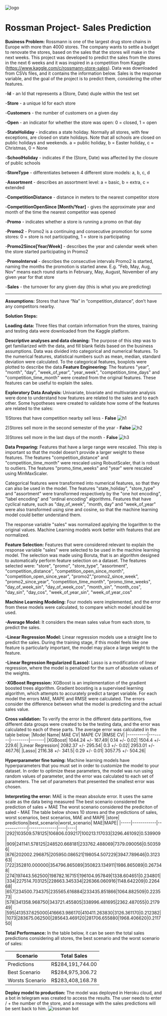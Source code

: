 ![logo](https://github.com/gkunzler/Rossman-Project-XGBoost/blob/main/img/rossmann%20logo.png)

# Rossman Project- Sales Prediction
**Business Problem:**  Rossmann is one of the largest drug store chains in Europe with more than 4000 stores. The company wants to settle a budget to renovate the stores, based on the sales that the stores will make in the next weeks. This project was developed to predict the sales from the stores in the next 6 weeks and it was inspired in a competition from Kaggle (https://www.kaggle.com/c/rossmann-store-sales). Data was downloaded from CSVs files, and it contains the information below. Sales is the response variable, and the goal of the project is to predict them, considering the other features.

-**Id** - an Id that represents a (Store, Date) duple within the test set

-**Store** - a unique Id for each store

-**Customers** - the number of customers on a given day

-**Open** - an indicator for whether the store was open: 0 = closed, 1 = open

-**StateHoliday** - indicates a state holiday. Normally all stores, with few exceptions, are closed on state holidays. Note that all schools are closed on public 
holidays and weekends. a = public holiday, b = Easter holiday, c = Christmas, 0 = None

-**SchoolHoliday** - indicates if the (Store, Date) was affected by the closure of public schools

-**StoreType** - differentiates between 4 different store models: a, b, c, d

-**Assortment** - describes an assortment level: a = basic, b = extra, c = extended

-**CompetitionDistance** - distance in meters to the nearest competitor store

-**CompetitionOpenSince [Month/Year]** - gives the approximate year and month of the time the nearest competitor was opened

-**Promo** - indicates whether a store is running a promo on that day

-**Promo2** - Promo2 is a continuing and consecutive promotion for some stores: 0 = store is not participating, 1 = store is participating

-**Promo2Since[Year/Week]** - describes the year and calendar week when the store started participating in Promo2

-**PromoInterval** - describes the consecutive intervals Promo2 is started, naming the months the promotion is started anew. E.g. "Feb, May, Aug, Nov" means each round starts in February, May, August, November of any given year for that store

-**Sales** - the turnover for any given day (this is what you are predicting) 

-----------------------------------------------------------------------------------------------------------------------------------------------------------------------

**Assumptions:** Stores that have “Na” in “competition_distance”, don’t have any competitors nearby.

**Solution Steps:**

**Loading data:** Three files that contain information from the stores, training and testing data were downloaded from the Kaggle platform. 

**Descriptive analyses and data cleaning:** The purpose of this step was to get familiarized with the data, and fill blank fields based on the business assumptions. Data was divided into categorical and numerical features.  To the numerical features, statistical numbers such as mean, median, standard deviation were calculated.  To the categorical features, boxplots were plotted to describe the data.**Feature Engineering:** The features "year", "month", "day", "week_of_year", "year_week", "competition_time_days" and "competition_time_month" were created from the original features. These features can be useful to explain the sales. 

**Exploratory Data Analysis:** Univariate, bivariate and multivariate analysis were done to understand how features are related to the sales and to each other. Some hypotheses were created to validate how some of the features are related to the sales:

1)Stores that have competition nearby sell less - **False**
![h1](https://github.com/gkunzler/Rossman-Project-XGBoost/blob/main/img/hypothesys1.JPG)

2)Stores sell more in the second semester of the year - **False**
![h2](https://github.com/gkunzler/Rossman-Project-XGBoost/blob/main/img/hypothesis2.JPG)

3)Stores sell more in the last days of the month - **False**
![h3](https://github.com/gkunzler/Rossman-Project-XGBoost/blob/main/img/hypothesis3.JPG)

**Data Preparing:**  Features that have a large range were rescaled. This step is important so that the model doesn’t provide a larger weight to these features. The features "competition_distance" and "competition_time_month" were rescaled using RobustScaler, that is robust to outliers. The features "promo_time_weeks" and "year" were rescaled using MinMaxScaler.

Categorical features were transformed into numerical features, so that they can also be used in the model. The features "state_holiday", "store_type" and "assortment" were transformed respectively by the "one hot encoding", "label encoding" and "ordinal encoding" algorithms.
Features that have cyclical nature, such as "day_of_week", "month, day" and "week_of_year" were also transformed using sine and cosine, so that the machine learning model could better understand them.

The response variable "sales" was normalized applying the logarithm to the original values. Machine Learning models work better with features that are normalized.

**Feature Selection:** Features that were considered relevant to explain the response variable "sales" were selected to be used in the machine learning model.  The selection was made using Boruta, that is an algorithm designed to automatically perform feature selection on a dataset. The features selected were: "store", "promo", "store_type", "assortment", "competition_distance", "competition_open_since_month", "competition_open_since_year", "promo2","promo2_since_week", "promo2_since_year", "competition_time_month", "promo_time_weeks", "day_of_week_sin", "day_of_week_cos", "month_sin", "month_cos", "day_sin",  "day_cos", "week_of_year_sin", "week_of_year_cos"

**Machine Learning Modeling:** Four models were implemented, and the error from these models were calculated, to compare which model should be used.

**-Average Model:** It considers the mean sales value from each store, to predict the sales.

**-Linear Regression Model:**  Linear regression models use a straight line to predict the sales. During the training stage, if this model feels like one feature is particularly important, the model may place a large weight to the feature. 

**-Linear Regression Regularized (Lasso):** Lasso is a modification of linear regression, where the model is penalized for the sum of absolute values of the weights.

**-XGBoost Regression:** XGBoost is an implementation of the gradient boosted trees algorithm. Gradient boosting is a supervised learning algorithm, which attempts to accurately predict a target variable.
For each model the errors MAE, MAPE and RMSE were calculated.  The errors consider the difference between what the model is predicting and the actual sales value.

**Cross validation:** To verify the error in the different data partitions, five different data groups were created to be the testing data, and the error was calculated to each of these parts.  The average error was calculated in the table below:
|Model Name|	MAE CV|	MAPE CV	|RMSE CV|
|----------|--------|---------|-------|
|XGBoost|	1044.24 +/- 167.49|	0.14 +/- 0.02|	1504.4 +/- 229.6|
|Linear Regression|	2082.37 +/- 295.54|	0.3 +/- 0.02|	2953.01 +/- 467.76|
|Lasso|	2116.38 +/- 341.5|	0.29 +/- 0.01|	3057.75 +/- 504.26|

**Hyperparameter fine tuning:** Machine learning models have hyperparameters that you must set in order to customize the model to your dataset. In order to optimize these parameters, the model was run using random values of parameter, and the error was calculated to each set of parameters.  The set of parameters that presented the smallest error was chosen.

**Interpreting the error:** MAE is the mean absolute error. It uses the same scale as the data being measured 
The best scenario considered the prediction of sales + MAE 
The worst scenario considered the prediciton of saled - MAE 
The table below shows 10 stores and the predictions of sales, worst scenarios, best scenarios, MAE and MAPE 
|store|	predictions|best_scenario|worst_scenario|	MAE|MAPE|
|-----|------------|-------------|--------------|----|----|
|292|103509.578125|106806.039217|100213.117033|3296.461092|0.539909|
|909|241141.578125|248520.668181|233762.488069|7379.090056|0.503596|
|876|202002.296875|205950.086521|198054.507229|3947.789646|0.312363|
|722|352810.000000|354796.865089|350823.134911|1986.865089|0.267348|
|274|197443.562500|198782.167151|196104.957849|1338.604651|0.234801|
|334|227514.703125|228663.345334|226366.060916|1148.642209|0.226468|
|657|234500.734375|235565.616884|233435.851866|1064.882509|0.223573|
|578|341358.968750|343721.455805|338996.481695|2362.487055|0.217949|
|595|413537.625000|416663.986170|410411.263830|3126.361170|0.212382|
|1073|283675.062500|285643.469120|281706.655880|1968.406620|0.211750|

**Total Performance:**  In the table below, it can be seen the total sales predictions considering all stores, the best scenario and the worst scenario of sales:

|Scenario|	Total Sales|
|--------|-------------|
|Predictions|R$284,191,744.00|
|Best Scenario|R$284,975,306.72|
|Worsts Scenario|R$283,408,168.78|


**Deploy model to production:** The model was deployed in Heroku cloud, and a bot in telegram was created to access the results. The user needs to enter / + the number of the store, and a message with the sales predictions will be sent back to him. 
![rossman bot](https://github.com/gkunzler/Rossman-Project-XGBoost/blob/main/rossman_bot_telegram.JPG)
